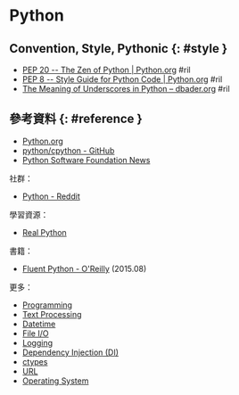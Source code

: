 # Python

## Convention, Style, Pythonic {: #style }

  - [PEP 20 \-\- The Zen of Python \| Python\.org](https://www.python.org/dev/peps/pep-0020/) #ril
  - [PEP 8 \-\- Style Guide for Python Code \| Python\.org](https://www.python.org/dev/peps/pep-0008/) #ril
  - [The Meaning of Underscores in Python – dbader\.org](https://dbader.org/blog/meaning-of-underscores-in-python) #ril

## 參考資料 {: #reference }

  - [Python.org](https://www.python.org/)
  - [python/cpython - GitHub](https://github.com/python/cpython)
  - [Python Software Foundation News](http://pyfound.blogspot.com/)

社群：

  - [Python - Reddit](https://www.reddit.com/r/Python/)

學習資源：

  - [Real Python](https://realpython.com/)

書籍：

  - [Fluent Python - O'Reilly](http://shop.oreilly.com/product/0636920032519.do) (2015.08)

更多：

  - [Programming](python-programming.md)
  - [Text Processing](python-text.md)
  - [Datetime](python-datetime.md)
  - [File I/O](python-file.md)
  - [Logging](python-logging.md)
  - [Dependency Injection (DI)](python-di.md)
  - [ctypes](python-ctypes.md)
  - [URL](python-url.md)
  - [Operating System](python-os.md)
